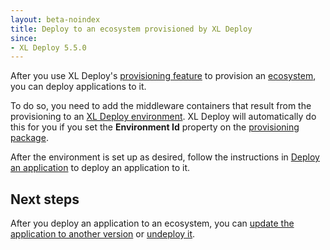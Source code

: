 ```yaml
---
layout: beta-noindex
title: Deploy to an ecosystem provisioned by XL Deploy
since:
- XL Deploy 5.5.0
---
```


After you use XL Deploy's [provisioning feature](/xl-deploy/concept/provisioning-environments-with-xl-deploy.html) to provision an [ecosystem](/xl-deploy/how-to/provision-an-ecosystem.html), you can deploy applications to it.

To do so, you need to add the middleware containers that result from the provisioning to an [XL Deploy environment](/xl-deploy/how-to/create-an-environment-in-xl-deploy.html). XL Deploy will automatically do this for you if you set the **Environment Id** property on the [provisioning package](/xl-deploy/how-to/create-a-provisioning-package.html).

After the environment is set up as desired, follow the instructions in [Deploy an application](/xl-deploy/how-to/deploy-an-application.html) to deploy an application to it.

## Next steps

After you deploy an application to an ecosystem, you can [update the application to another version](/xl-deploy/how-to/update-a-deployed-application.html) or [undeploy it](/xl-deploy/how-to/undeploy-an-application.html).
